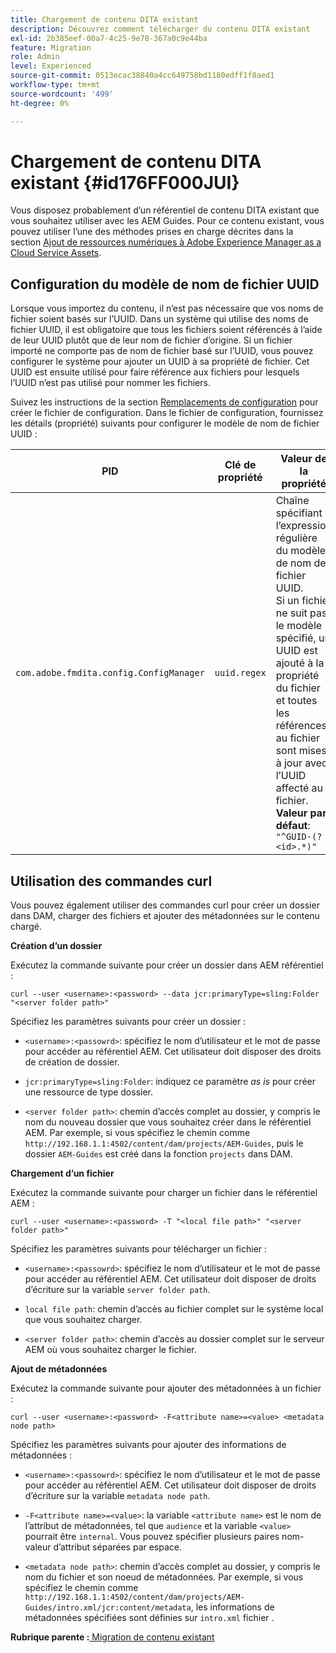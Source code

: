```yaml
---
title: Chargement de contenu DITA existant
description: Découvrez comment télécharger du contenu DITA existant
exl-id: 2b385eef-00a7-4c25-9e78-367a0c9e44ba
feature: Migration
role: Admin
level: Experienced
source-git-commit: 0513ecac38840a4cc649758bd1180edff1f8aed1
workflow-type: tm+mt
source-wordcount: '499'
ht-degree: 0%

---
```


# Chargement de contenu DITA existant {#id176FF000JUI}

Vous disposez probablement d’un référentiel de contenu DITA existant que vous souhaitez utiliser avec les AEM Guides. Pour ce contenu existant, vous pouvez utiliser l’une des méthodes prises en charge décrites dans la section [Ajout de ressources numériques à Adobe Experience Manager as a Cloud Service Assets](https://experienceleague.adobe.com/docs/experience-manager-cloud-service/assets/manage/add-assets.html).

## Configuration du modèle de nom de fichier UUID

Lorsque vous importez du contenu, il n’est pas nécessaire que vos noms de fichier soient basés sur l’UUID. Dans un système qui utilise des noms de fichier UUID, il est obligatoire que tous les fichiers soient référencés à l’aide de leur UUID plutôt que de leur nom de fichier d’origine. Si un fichier importé ne comporte pas de nom de fichier basé sur l’UUID, vous pouvez configurer le système pour ajouter un UUID à sa propriété de fichier. Cet UUID est ensuite utilisé pour faire référence aux fichiers pour lesquels l’UUID n’est pas utilisé pour nommer les fichiers.

Suivez les instructions de la section [Remplacements de configuration](download-install-additional-config-override.md#) pour créer le fichier de configuration. Dans le fichier de configuration, fournissez les détails \(propriété\) suivants pour configurer le modèle de nom de fichier UUID :

| PID | Clé de propriété | Valeur de la propriété |
|---|------------|--------------|
| `com.adobe.fmdita.config.ConfigManager` | `uuid.regex` | Chaîne spécifiant l’expression régulière du modèle de nom de fichier UUID. <br> Si un fichier ne suit pas le modèle spécifié, un UUID est ajouté à la propriété du fichier et toutes les références au fichier sont mises à jour avec l’UUID affecté au fichier. <br> **Valeur par défaut**: `"^GUID-(?<id>.*)"` |

## Utilisation des commandes curl

Vous pouvez également utiliser des commandes curl pour créer un dossier dans DAM, charger des fichiers et ajouter des métadonnées sur le contenu chargé.

**Création d’un dossier**

Exécutez la commande suivante pour créer un dossier dans AEM référentiel :

```
curl --user <username>:<password> --data jcr:primaryType=sling:Folder "<server folder path>"
```

Spécifiez les paramètres suivants pour créer un dossier :

- `<username>:<passowrd>`: spécifiez le nom d’utilisateur et le mot de passe pour accéder au référentiel AEM. Cet utilisateur doit disposer des droits de création de dossier.

- `jcr:primaryType=sling:Folder`: indiquez ce paramètre *as is* pour créer une ressource de type dossier.

- `<server folder path>`: chemin d’accès complet au dossier, y compris le nom du nouveau dossier que vous souhaitez créer dans le référentiel AEM. Par exemple, si vous spécifiez le chemin comme `http://192.168.1.1:4502/content/dam/projects/AEM-Guides`, puis le dossier `AEM-Guides` est créé dans la fonction `projects` dans DAM.


**Chargement d’un fichier**

Exécutez la commande suivante pour charger un fichier dans le référentiel AEM :

```
curl --user <username>:<password> -T "<local file path>" "<server folder path>"
```

Spécifiez les paramètres suivants pour télécharger un fichier :

- `<username>:<passowrd>`: spécifiez le nom d’utilisateur et le mot de passe pour accéder au référentiel AEM. Cet utilisateur doit disposer de droits d’écriture sur la variable `server folder path`.

- ``local file path``: chemin d’accès au fichier complet sur le système local que vous souhaitez charger.

- `<server folder path>`: chemin d’accès au dossier complet sur le serveur AEM où vous souhaitez charger le fichier.


**Ajout de métadonnées**

Exécutez la commande suivante pour ajouter des métadonnées à un fichier :

```
curl --user <username>:<password> -F<attribute name>=<value> <metadata node path>
```

Spécifiez les paramètres suivants pour ajouter des informations de métadonnées :

- `<username>:<passowrd>`: spécifiez le nom d’utilisateur et le mot de passe pour accéder au référentiel AEM. Cet utilisateur doit disposer de droits d’écriture sur la variable ``metadata node path``.

- ``-F<attribute name>=<value>``: la variable `<attribute name>` est le nom de l’attribut de métadonnées, tel que `audience` et la variable `<value>` pourrait être `internal`. Vous pouvez spécifier plusieurs paires nom-valeur d’attribut séparées par espace.

- `<metadata node path>`: chemin d’accès complet au dossier, y compris le nom du fichier et son noeud de métadonnées. Par exemple, si vous spécifiez le chemin comme `http://192.168.1.1:4502/content/dam/projects/AEM-Guides/intro.xml/jcr:content/metadata`, les informations de métadonnées spécifiées sont définies sur `intro.xml` fichier .


**Rubrique parente :**[ Migration de contenu existant](migrate-content.md)
